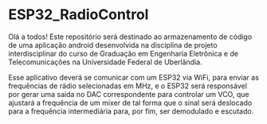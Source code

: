 # ESP32_RadioControl

Olá a todos!
Este repositório será destinado ao armazenamento de código
de uma aplicação android desenvolvida na disciplina de projeto 
interdisciplinar do curso de Graduação em Engenharia Eletrônica e de Telecomunicações
na Universidade Federal de Uberlândia.

Esse aplicativo deverá se comunicar com um ESP32 via WiFi, para enviar as frequências de rádio selecionadas
em MHz, e o ESP32 será responsável por gerar uma saida no DAC correspondente para
controlar um VCO, que ajustará a frequência de um mixer de tal forma que o sinal será deslocado para
a frequência intermediária para, por fim, ser demodulado e escutado.
